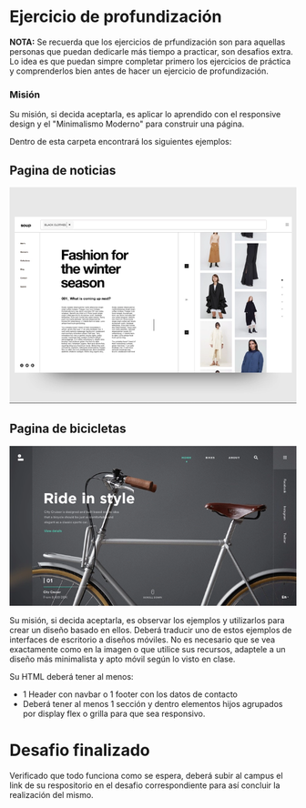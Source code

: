 # Ejercicio de profundización

__NOTA:__ Se recuerda que los ejercicios de prfundización son para aquellas personas que puedan dedicarle más tiempo a practicar, son desafios extra. Lo idea es que puedan simpre completar primero los ejercicios de práctica y comprenderlos bien antes de hacer un ejercicio de profundización.

### Misión
Su misión, si decida aceptarla, es aplicar lo aprendido con el responsive design y el "Minimalismo Moderno" para construir una página.

Dentro de esta carpeta encontrará los siguientes ejemplos:

## Pagina de noticias

![Paginanoticias](Pagina_noticias.png)

## Pagina de bicicletas

![Pagina de bicicletas.png](Pagina_bicicletas.png)

Su misión, si decida aceptarla, es observar los ejemplos y utilizarlos para crear un diseño basado en ellos. Deberá traducir uno de estos ejemplos de interfaces de escritorio a diseños móviles. No es necesario que se vea exactamente como en la imagen o que utilice sus recursos, adaptele a un diseño más minimalista y apto móvil según lo visto en clase.

Su HTML deberá tener al menos:
- 1 Header con navbar o 1 footer con los datos de contacto
- Deberá tener al menos 1 sección y dentro elementos hijos agrupados por display flex o grilla para que sea responsivo.

# Desafio finalizado
Verificado que todo funciona como se espera, deberá subir al campus el link de su respositorio en el desafio correspondiente para así concluir la realización del mismo.